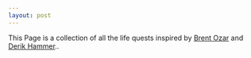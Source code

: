 ```yaml
---
layout: post 
---
```


This Page is a collection of all the life quests inspired by [Brent Ozar](https://ozar.me/quest/) 
and [Derik Hammer](https://www.sqlhammer.com/my-epic-life-quest/)..
